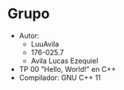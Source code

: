 # Grupo
- Autor:
  - LuuAvila
  - 176-025.7
  - Avila Lucas Ezequiel
- TP 00 "Hello, World!" en C++
- Compilador: GNU C++ 11
